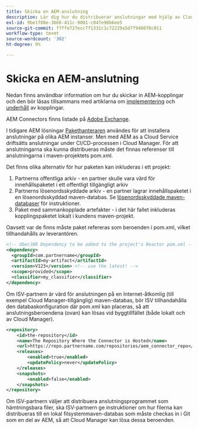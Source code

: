```yaml
---
title: Skicka en AEM-anslutning
description: Lär dig hur du distribuerar anslutningar med hjälp av Cloud Manager.
exl-id: 9be1f00e-3666-411c-9001-c047e90b6ee5
source-git-commit: f7ffe727ecc7f1331c1c72229a5d7f940070c011
workflow-type: tm+mt
source-wordcount: '302'
ht-degree: 9%

---
```


Skicka en AEM-anslutning
===========================

Nedan finns användbar information om hur du skickar in AEM-kopplingar och den bör läsas tillsammans med artiklarna om [implementering](implement.md) och [underhåll](maintain.md) av kopplingar.

AEM Connectors finns listade på [Adobe Exchange](https://partners.adobe.com/exchangeprogram/experiencecloud).

I tidigare AEM lösningar [Pakethanteraren](/help/implementing/developing/tools/package-manager.md) användes för att installera anslutningar på olika AEM instanser. Men med AEM as a Cloud Service driftsätts anslutningar under CI/CD-processen i Cloud Manager. För att anslutningarna ska kunna distribueras måste det finnas referenser till anslutningarna i maven-projektets pom.xml.

Det finns olika alternativ för hur paketen kan inkluderas i ett projekt:

1. Partnerns offentliga arkiv - en partner skulle vara värd för innehållspaketet i ett offentligt tillgängligt arkiv
1. Partnerns lösenordsskyddade arkiv - en partner lagrar innehållspaketet i en lösenordsskyddad maven-databas. Se [lösenordsskyddade maven-databaser](https://experienceleague.adobe.com/docs/experience-manager-cloud-service/implementing/using-cloud-manager/create-application-project/setting-up-project.html?lang=en#password-protected-maven-repositories) för instruktioner.
1. Paket med sammankopplade artefakter - i det här fallet inkluderas kopplingspaketet lokalt i kundens maven-projekt.

Oavsett var de finns måste paket refereras som beroenden i pom.xml, vilket tillhandahålls av leverantören.

```xml
<!-- UberJAR Dependency to be added to the project's Reactor pom.xml -->
<dependency>
  <groupId>com.partnername</groupId>
  <artifactId>my-artifact</artifactId>
  <version>V123</version> <!-- use the latest! -->
  <scope>provided</scope>
  <classifier>my_classifier</classifier>
</dependency>
```

Om ISV-partnern är värd för anslutningen på en Internet-åtkomlig (till exempel Cloud Manager-tillgänglig) maven-databas, bör ISV tillhandahålla den databaskonfiguration där pom.xml kan placeras, så att anslutningsberoendena (ovan) kan lösas vid byggtillfället (både lokalt och av Cloud Manager).

```xml
<repository>
    <id>the-repository</id>
    <name>The Repository Where the Connector is Hosted</name>
    <url>https://repo.partnername.com/repositories/aem_connector_repo</url>
    <releases>
        <enabled>true</enabled>
        <updatePolicy>never</updatePolicy>
    </releases>
    <snapshots>
        <enabled>false</enabled>
    </snapshots>
</repository>
```

Om ISV-partnern väljer att distribuera anslutningsprogrammet som hämtningsbara filer, ska ISV-partnern ge instruktioner om hur filerna kan distribueras till en lokal filsystemmaven-databas som måste checkas in i Git som en del av AEM, så att Cloud Manager kan lösa dessa beroenden.
